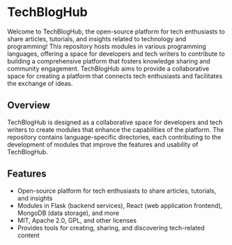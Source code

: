 # TechBlogHub

Welcome to TechBlogHub, the open-source platform for tech enthusiasts to share articles, tutorials, and insights related to technology and programming! This repository hosts modules in various programming languages, offering a space for developers and tech writers to contribute to building a comprehensive platform that fosters knowledge sharing and community engagement. TechBlogHub aims to provide a collaborative space for creating a platform that connects tech enthusiasts and facilitates the exchange of ideas.

## Overview

TechBlogHub is designed as a collaborative space for developers and tech writers to create modules that enhance the capabilities of the platform. The repository contains language-specific directories, each contributing to the development of modules that improve the features and usability of TechBlogHub.

## Features

- Open-source platform for tech enthusiasts to share articles, tutorials, and insights
- Modules in Flask (backend services), React (web application frontend), MongoDB (data storage), and more
- MIT, Apache 2.0, GPL, and other licenses
- Provides tools for creating, sharing, and discovering tech-related content
